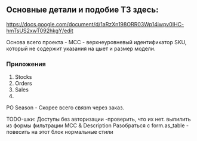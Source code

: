 ## Основные детали и подобие ТЗ здесь:
https://docs.google.com/document/d/1aRzXn198ORR03Wp14iwpv0IHC-hmTsUS2xwT092hkgY/edit



Основа всего проекта - МСС - верхнеуровневый идентификатор SKU, который не содержит 
указания на цыет и размер модели.


### Приложения
1. Stocks
2. Orders
3. Sales
4. 


PO Season - Скорее всего связm через заказ.

TODO-шки:
Доступы без авторизации -проверить, что их нет.
выпилить из формы фильтрации MCC & Description
Разобраться с form.as_table - повесить на этот блок нормальные стили
